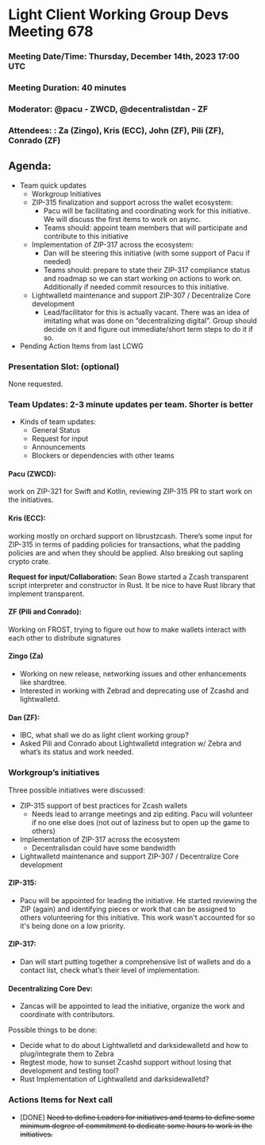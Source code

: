 # Light Client Working Group Devs Meeting 678
### Meeting Date/Time: Thursday, December 14th, 2023 17:00 UTC
### Meeting Duration: 40 minutes
### Moderator: @pacu - ZWCD, @decentralistdan - ZF
### Attendees: : Za (Zingo), Kris (ECC), John (ZF), Pili (ZF), Conrado (ZF)

## Agenda:
- Team quick updates 
  - Workgroup Initiatives
  - ZIP-315 finalization and support across the wallet ecosystem: 
     - Pacu will be facilitating and coordinating work for this initiative. We will discuss the first items to work on async. 
     - Teams should: appoint team members that will participate and contribute to this initiative
  - Implementation of ZIP-317 across the ecosystem:
    - Dan will be steering this initiative (with some support of Pacu if needed)
    - Teams should: prepare to state their ZIP-317 compliance status and roadmap so we can start working on actions to work on. Additionally if needed commit resources to this initiative.
  - Lightwalletd maintenance and support ZIP-307 / Decentralize Core development
    - Lead/facilitator for this is actually vacant. There was an idea of imitating what was done on “decentralizing digital”. Group should decide on it and figure out immediate/short term steps to do it if so. 
- Pending Action Items from last LCWG

### Presentation Slot: (optional)
None requested.

### Team Updates: 2-3 minute updates per team. Shorter is better
  - Kinds of team updates:
    - General Status 
    - Request for input
    - Announcements
    - Blockers or dependencies with other teams

#### Pacu (ZWCD): 
work on ZIP-321 for Swift and Kotlin, reviewing ZIP-315 PR to start work on the initiatives.

#### Kris (ECC): 
working mostly on orchard support on librustzcash. There’s some input for ZIP-315 in terms of padding policies for transactions, what the padding policies are and when they should be applied. Also breaking out sapling crypto crate.

**Request for input/Collaboration:** Sean Bowe started a Zcash transparent script interpreter and constructor in Rust. It be nice to have Rust library that implement transparent.

#### ZF (Pili and Conrado):
Working on FROST, trying to figure out how to make wallets interact with each other to distribute signatures

#### Zingo (Za)
- Working on new release, networking issues and other enhancements like shardtree.
- Interested in working with Zebrad and deprecating use of Zcashd and lightwalletd.

#### Dan (ZF):
- IBC, what shall we do as light client working group?
- Asked Pili and Conrado about Lightwalletd integration w/ Zebra and what’s its status and work needed.


### Workgroup’s initiatives

Three possible initiatives were discussed:
- ZIP-315 support of best practices for Zcash wallets
   - Needs lead to arrange meetings and zip editing. Pacu will volunteer if no one else does (not out of laziness but to open up the game to others)
- Implementation of ZIP-317 across the ecosystem
  - Decentralisdan could have some bandwidth 
- Lightwalletd maintenance and support ZIP-307 / Decentralize Core development


#### ZIP-315:
- Pacu will be appointed for leading the initiative. He started reviewing the ZIP (again) and identifying pieces or work that can be assigned to others volunteering for this initiative. This work wasn't accounted for so it's being done on a low priority. 


#### ZIP-317:
- Dan will start putting together a comprehensive list of wallets and do a contact list, check what’s their level of implementation.

#### Decentralizing Core Dev: 
- Zancas will be appointed to lead the initiative, organize the work and coordinate with contributors.

Possible things to be done:
- Decide what to do about Lightwalletd and darksidewalletd and how to plug/integrate them to Zebra
- Regtest mode, how to sunset Zcashd support without losing that development and testing tool?
- Rust Implementation of Lightwalletd and darksidewalletd?


### Actions Items for **Next** call
- [DONE] ~~Need to define Leaders for initiatives and teams to define some minimum degree of
commitment to dedicate some hours to work in the initiatives.~~
